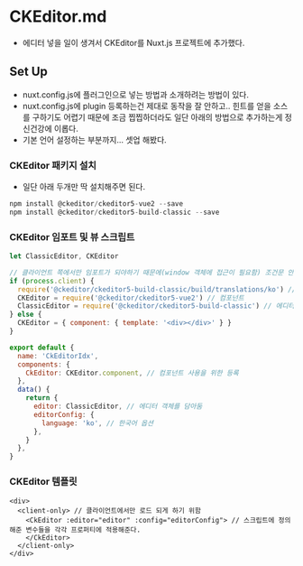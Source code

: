 # CKEditor.md
- 에디터 넣을 일이 생겨서 CKEditor를 Nuxt.js 프로젝트에 추가했다.

## Set Up
- nuxt.config.js에 플러그인으로 넣는 방법과 소개하려는 방법이 있다.
- nuxt.config.js에 plugin 등록하는건 제대로 동작을 잘 안하고.. 힌트를 얻을 소스를 구하기도 어렵기 때문에 조금 찝찝하더라도 일단 아래의 방법으로 추가하는게 정신건강에 이롭다.
- 기본 언어 설정하는 부분까지... 셋업 해봤다.

### CKEditor 패키지 설치
- 일단 아래 두개만 딱 설치해주면 된다.
```js
npm install @ckeditor/ckeditor5-vue2 --save
npm install @ckeditor/ckeditor5-build-classic --save
```

### CKEditor 임포트 및 뷰 스크립트
```js
let ClassicEditor, CKEditor

// 클라이언트 쪽에서만 임포트가 되야하기 때문에(window 객체에 접근이 필요함) 조건문 안에서 임포트 해야한다.
if (process.client) {
  require('@ckeditor/ckeditor5-build-classic/build/translations/ko') // 언어 설정을 하려면 꼭 임포트 시켜줘야한다.
  CKEditor = require('@ckeditor/ckeditor5-vue2') // 컴포넌트
  ClassicEditor = require('@ckeditor/ckeditor5-build-classic') // 에디터 객체
} else {
  CKEditor = { component: { template: '<div></div>' } }
}

export default {
  name: 'CkEditorIdx',
  components: {
    CkEditor: CKEditor.component, // 컴포넌트 사용을 위한 등록
  },
  data() {
    return {
      editor: ClassicEditor, // 에디터 객체를 담아둠
      editorConfig: {
        language: 'ko', // 한국어 옵션
      },
    }
  },
}
```

### CKEditor 템플릿
```vue
<div>
  <client-only> // 클라이언트에서만 로드 되게 하기 위함
    <CkEditor :editor="editor" :config="editorConfig"> // 스크립트에 정의해준 변수들을 각각 프로퍼티에 적용해준다.
    </CkEditor>
  </client-only>
</div>
```
